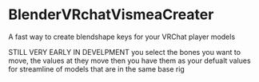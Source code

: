 # BlenderVRchatVismeaCreater
 A fast way to create blendshape keys for your VRChat player models


STILL VERY EARLY IN DEVELPMENT
you select the bones you want to move, the values at they move
then you have them as your defualt values for streamline of models that are in the same base rig